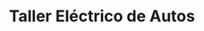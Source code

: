 ---
title: "Taller Eléctrico de Autos"
url: /cochabamba/taller-electrico-de-autos/
shop: reparación de automóviles
---